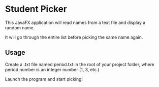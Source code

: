 # Student Picker

This JavaFX application will read names from a text file and display a random name.

It will go through the entire list before picking the same name again.

## Usage

Create a .txt file named period<period number>.txt in the root of your project folder, where period number is an integer number (1, 3, etc.)

Launch the program and start picking!

